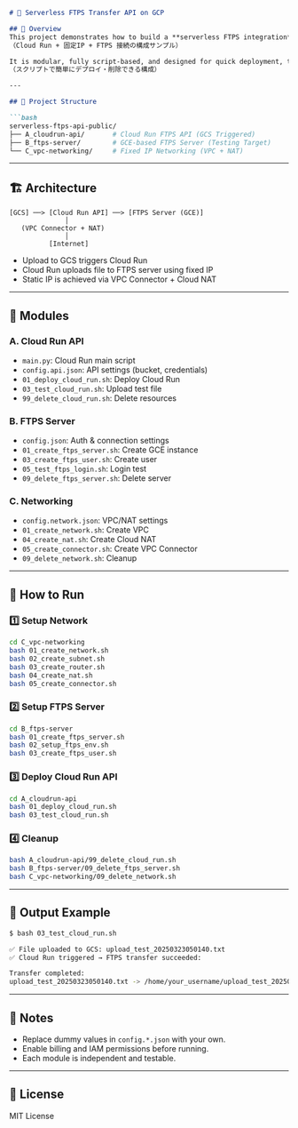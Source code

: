 ````markdown
# 📡 Serverless FTPS Transfer API on GCP

## 📌 Overview
This project demonstrates how to build a **serverless FTPS integration** on Google Cloud using Cloud Run, VPC networking, and an external FTPS server.  
（Cloud Run + 固定IP + FTPS 接続の構成サンプル）

It is modular, fully script-based, and designed for quick deployment, testing, and teardown.  
（スクリプトで簡単にデプロイ・削除できる構成）

---

## 🧱 Project Structure

```bash
serverless-ftps-api-public/
├── A_cloudrun-api/       # Cloud Run FTPS API (GCS Triggered)
├── B_ftps-server/        # GCE-based FTPS Server (Testing Target)
└── C_vpc-networking/     # Fixed IP Networking (VPC + NAT)
````

---

## 🏗️ Architecture

```text
[GCS] ──> [Cloud Run API] ──> [FTPS Server (GCE)]
              │
   (VPC Connector + NAT)
              │
          [Internet]
```

* Upload to GCS triggers Cloud Run
* Cloud Run uploads file to FTPS server using fixed IP
* Static IP is achieved via VPC Connector + Cloud NAT

---

## 🔧 Modules

### A. Cloud Run API

* `main.py`: Cloud Run main script
* `config.api.json`: API settings (bucket, credentials)
* `01_deploy_cloud_run.sh`: Deploy Cloud Run
* `03_test_cloud_run.sh`: Upload test file
* `99_delete_cloud_run.sh`: Delete resources

### B. FTPS Server

* `config.json`: Auth & connection settings
* `01_create_ftps_server.sh`: Create GCE instance
* `03_create_ftps_user.sh`: Create user
* `05_test_ftps_login.sh`: Login test
* `09_delete_ftps_server.sh`: Delete server

### C. Networking

* `config.network.json`: VPC/NAT settings
* `01_create_network.sh`: Create VPC
* `04_create_nat.sh`: Create Cloud NAT
* `05_create_connector.sh`: Create VPC Connector
* `09_delete_network.sh`: Cleanup

---

## 🚀 How to Run

### 1️⃣ Setup Network

```bash
cd C_vpc-networking
bash 01_create_network.sh
bash 02_create_subnet.sh
bash 03_create_router.sh
bash 04_create_nat.sh
bash 05_create_connector.sh
```

### 2️⃣ Setup FTPS Server

```bash
cd B_ftps-server
bash 01_create_ftps_server.sh
bash 02_setup_ftps_env.sh
bash 03_create_ftps_user.sh
```

### 3️⃣ Deploy Cloud Run API

```bash
cd A_cloudrun-api
bash 01_deploy_cloud_run.sh
bash 03_test_cloud_run.sh
```

### 4️⃣ Cleanup

```bash
bash A_cloudrun-api/99_delete_cloud_run.sh
bash B_ftps-server/09_delete_ftps_server.sh
bash C_vpc-networking/09_delete_network.sh
```

---

## 🧪 Output Example

```bash
$ bash 03_test_cloud_run.sh

✅ File uploaded to GCS: upload_test_20250323050140.txt
✅ Cloud Run triggered → FTPS transfer succeeded:

Transfer completed:
upload_test_20250323050140.txt -> /home/your_username/upload_test_20250323050140.txt
```

---

## 📝 Notes

* Replace dummy values in `config.*.json` with your own.
* Enable billing and IAM permissions before running.
* Each module is independent and testable.

---

## 📄 License

MIT License

```
```